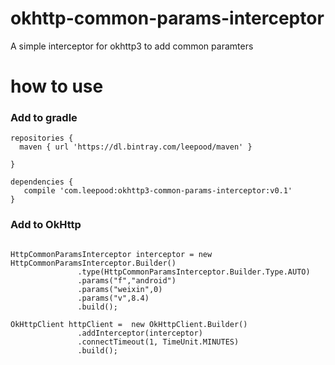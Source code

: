 # okhttp-common-params-interceptor
A simple interceptor for okhttp3 to add common paramters

# how to use
### Add to gradle

```
repositories {
  maven { url 'https://dl.bintray.com/leepood/maven' }
  
}  
 ```
 
 ```
 dependencies {
    compile 'com.leepood:okhttp3-common-params-interceptor:v0.1'
 }
 ```
 
 ### Add to OkHttp
 
 ```
 
HttpCommonParamsInterceptor interceptor = new HttpCommonParamsInterceptor.Builder()
                .type(HttpCommonParamsInterceptor.Builder.Type.AUTO)
                .params("f","android")
                .params("weixin",0)
                .params("v",8.4)
                .build();
                
 OkHttpClient httpClient =  new OkHttpClient.Builder()
                .addInterceptor(interceptor)
                .connectTimeout(1, TimeUnit.MINUTES)
                .build();
 
 ```
 
 
 
